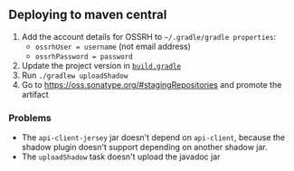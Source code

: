 ## Deploying to maven central
1. Add the account details for OSSRH to `~/.gradle/gradle properties`:
    * `ossrhUser = username` (not email address)
    * `ossrhPassword = password`
1. Update the project version in [`build.gradle`](build.gradle)
1. Run `./gradlew uploadShadow`
1. Go to  https://oss.sonatype.org/#stagingRepositories and promote the artifact 

### Problems
* The `api-client-jersey` jar doesn't depend on `api-client`,
 because the shadow plugin doesn't support depending on another shadow jar.
* The `uploadShadow` task doesn't upload the javadoc jar

